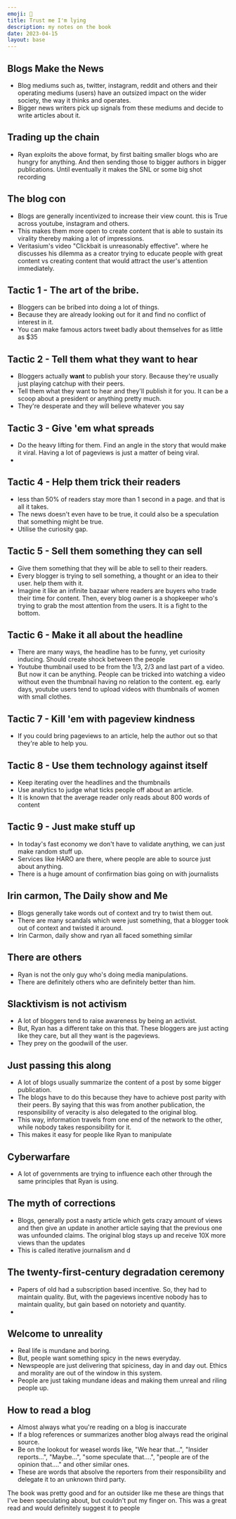 ```yaml
---
emoji: 🤥
title: Trust me I'm lying
description: my notes on the book
date: 2023-04-15
layout: base
---
```




## Blogs Make the News
- Blog mediums such as, twitter, instagram, reddit and others and their operating mediums (users) have an outsized impact on the wider society, the way it thinks and operates.
- Bigger news writers pick up signals from these mediums and decide to write articles about it.

## Trading up the chain
- Ryan exploits the above format, by first baiting smaller blogs who are hungry for anything. And then sending those to bigger authors in bigger publications. Until eventually it makes the SNL or some big shot recording

## The blog con
- Blogs are generally incentivized to increase their view count. this is True across youtube, instagram and others.
- This makes them more open to create content that is able to sustain its virality thereby making a lot of impressions.
- Veritasium's video "Clickbait is unreasonably effective". where he discusses his dilemma as a creator trying to educate people with great content vs creating content that would attract the user's attention immediately.

## Tactic 1 - The art of the bribe.
- Bloggers can be bribed into doing a lot of things.
- Because they are already looking out for it and find no conflict of interest in it.
- You can make famous actors tweet badly about themselves for as little as $35

## Tactic 2 - Tell them what they want to hear
- Bloggers actually __want__ to publish your story. Because they're usually just playing catchup with their peers.
- Tell them what they want to hear and they'll publish it for you. It can be a scoop about a president or anything pretty much.
- They're desperate and they will believe whatever you say

## Tactic 3 - Give 'em what spreads
- Do the heavy lifting for them. Find an angle in the story that would make it viral. Having a lot of pageviews is just a matter of being viral.
-

## Tactic 4 - Help them trick their readers
- less than 50% of readers stay more than 1 second in a page. and that is all it takes.
- The news doesn't even have to be true, it could also be a speculation that something might be true.
- Utilise the curiosity gap.

## Tactic 5 - Sell them something they can sell
- Give them something that they will be able to sell to their readers.
- Every blogger is trying to sell something, a thought or an idea to their user. help them with it.
- Imagine it like an infinite bazaar where readers are buyers who trade their time for content. Then, every blog owner is a shopkeeper who's trying to grab the most attention from the users. It is a fight to the bottom.

## Tactic 6 - Make it all about the headline
- There are many ways, the headline has to be funny, yet curiosity inducing. Should create shock between the people
- Youtube thumbnail used to be from the 1/3, 2/3 and last part of a video. But now it can be anything. People can be tricked into watching a video without even the thumbnail having no relation to the content. eg. early days, youtube users tend to upload videos with thumbnails of women with small clothes.

## Tactic 7 - Kill 'em with pageview kindness
- If you could bring pageviews to an article, help the author out so that they're able to help you.

## Tactic 8 - Use them technology against itself
- Keep iterating over the headlines and the thumbnails
- Use analytics to judge what ticks people off about an article.
- It is known that the average reader only reads about 800 words of content

## Tactic 9 - Just make stuff up
- In today's fast economy we don't have to validate anything, we can just make random stuff up.
- Services like HARO are there, where people are able to source just about anything.
- There is a huge amount of confirmation bias going on with journalists

## Irin carmon, The Daily show and Me
- Blogs generally take words out of context and try to twist them out.
- There are many scandals which were just something, that a blogger took out of context and twisted it around.
- Irin Carmon, daily show and ryan all faced something similar

## There are others
- Ryan is not the only guy who's doing media manipulations.
- There are definitely others who are definitely better than him.

## Slacktivism is not activism
- A lot of bloggers tend to raise awareness by being an activist.
- But, Ryan has a different take on this that. These bloggers are just acting like they care, but all they want is the pageviews.
- They prey on the goodwill of the user.

## Just passing this along
- A lot of blogs usually summarize the content of a post by some bigger publication.
- The blogs have to do this because they have to achieve post parity with their peers. By saying that this was from another publication, the responsibility of veracity is also delegated to the original blog.
- This way, information travels from one end of the network to the other, while nobody takes responsibility for it.
- This makes it easy for people like Ryan to manipulate

## Cyberwarfare
- A lot of governments are trying to influence each other through the same principles that Ryan is using.

## The myth of corrections
- Blogs, generally post a nasty article which gets crazy amount of views and then give an update in another article saying that the previous one was unfounded claims. The original blog stays up and receive 10X more views than the updates
- This is called iterative journalism and d

## The twenty-first-century degradation ceremony
- Papers of old had a subscription based incentive. So, they had to maintain quality. But, with the pageviews incentive nobody has to maintain quality, but gain based on notoriety and quantity.
-

## Welcome to unreality
- Real life is mundane and boring.
- But, people want something spicy in the news everyday.
- Newspeople are just delivering that spiciness, day in and day out. Ethics and morality are out of the window in this system.
- People are just taking mundane ideas and making them unreal and riling people up.

## How to read a blog
- Almost always what you're reading on a blog is inaccurate
- If a blog references or summarizes another blog always read the original source.
- Be on the lookout for weasel words like, "We hear that...", "Insider reports...", "Maybe...", "some speculate that....", "people are of the opinion that...." and other similar ones.
- These are words that absolve the reporters from their responsibility and delegate it to an unknown third party.

The book was pretty good and for an outsider like me these are things that I've been speculating about, but couldn't put my finger on. This was a great read and would definitely suggest it to people
